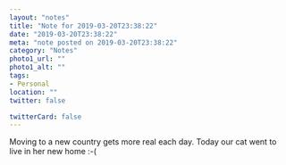 ```yaml
---
layout: "notes"
title: "Note for 2019-03-20T23:38:22"
date: "2019-03-20T23:38:22"
meta: "note posted on 2019-03-20T23:38:22"
category: "Notes"
photo1_url: ""
photo1_alt: ""
tags:
- Personal
location: ""
twitter: false

twitterCard: false
---
```

Moving to a new country gets more real each day. Today our cat went to live in her new home :-(
